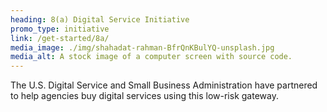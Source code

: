 ```yaml
---
heading: 8(a) Digital Service Initiative
promo_type: initiative
link: /get-started/8a/
media_image: ./img/shahadat-rahman-BfrQnKBulYQ-unsplash.jpg
media_alt: A stock image of a computer screen with source code.
---
```


The U.S. Digital Service and Small Business Administration have partnered to help agencies buy digital services using this low-risk gateway.
